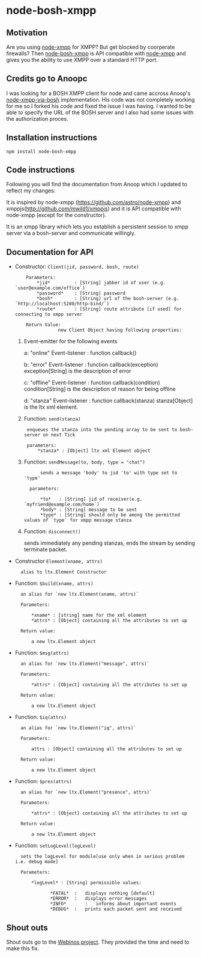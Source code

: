 # node-bosh-xmpp #

## Motivation ##

Are you using [node-xmpp](https://github.com/astro/node-xmpp) for XMPP? But get blocked by coorperate firewalls? Then
[node-bosh-xmpp](https://github.com/eelcocramer/node-xmpp-via-bosh) is API compatible with [node-xmpp](https://github.com/astro/node-xmpp)
and gives you the ability to use XMPP over a standard HTTP port.

## Credits go to Anoopc ##

I was looking for a BOSH XMPP client for node and came accross Anoop's [node-xmpp-via-bosh](https://github.com/anoopc/node-xmpp-via-bosh) implementation.
His code was not completely working for me so I forked his code and fixed the issue I was having. I wanted to be able to specify
the URL of the BOSH server and I also had some issues with the authorization proces.

## Installation instructions ##

	npm install node-bosh-xmpp

## Code instructions ##

Following you will find the documentation from Anoop which I updated to reflect my changes:

It is inspired by node-xmpp (https://github.com/astro/node-xmpp) and xmppjs(http://github.com/mwild1/xmppjs) and
it is API compatible with node-xmpp (except for the constructor).

It is an xmpp library which lets you establish a persistent session to xmpp server 
via a bosh-server and communicate willingly.

## Documentation for API ##

* Constructor: `Client(jid, password, bosh, route)`

		  Parameters:
			  *jid* 		: [String] jabber id of user (e.g. `user@example.com/office`)
			  *password*	: [String] password
			  *bosh*		: [String] url of the bosh-server (e.g. `http://localhost:5280/http-bind/`)
			  *route*		: [String] route attribute [if used] for connecting to xmpp server
			
		  Return Value:	
	                  new Client Object having following properties:

	1. Event-emitter for the following events
	
		a: "online"
			Event-listener	: function callback()
	
		b: "error"
			Event-listener	: function callback(exception)
					  exception[String] is the description of error

		c: "offline"
			Event-listener	: function callback(condition)
					  condition[String] is the description of reason for being offline

		d: "stanza"
			Event-listener	: function callback(stanza)
					  stanza[Object] is the ltx xml element. 

	2. Function: `send(stanza)`
	
			enqueues the stanza into the pending array to be sent to bosh-server on next Tick
			
			parameters:
				*stanza* : [Object] ltx xml Element object

	3. Function: `sendMessage(to, body, type = "chat")`
	
	             sends a message 'body' to jid 'to' with type set to 'type'
	
		     parameters:
		
			     *to*	: [String] jid of receiver(e.g. `myfriend@example.com/home`)
			     *body* : [String] message to be sent
			     *type* : [String] should only be among the permitted values of `type` for xmpp message stanza

	4. Function: `disconnect()`
	
		sends immediately any pending stanzas, ends the stream by sending terminate packet.

* Constructor `Element(xname, attrs)`

		alias to ltx.Element Constructor

* Function: `$build(xname, attrs)`

		an alias for `new ltx.Element(xname, attrs)`
		
		Parameters:
		
			*xname* : [string] name for the xml element
			*attrs* : [Object] containing all the attributes to set up
			
		Return value:
		
			a new ltx.Element object

* Function: `$msg(attrs)`

		an alias for `new ltx.Element("message", attrs)`
		
		Parameters:
		
			*attrs* : [Object] containing all the attributes to set up
			
		Return value:
		
			a new ltx.Element object

* Function: `$iq(attrs)`

		an alias for `new ltx.Element("iq", attrs)`
		
		Parameters:
		
			attrs : [Object] containing all the attributes to set up
			
		Return value:
		
			a new ltx.Element object
 
* Function: `$pres(attrs)`

		an alias for `new ltx.Element("presence", attrs)`
		
		Parameters:
		
			*attrs* : [Object] containing all the attributes to set up
			
		Return value:
		
			a new ltx.Element object

* Function: `setLogLevel(logLevel)`

		sets the logLevel for module[use only when in serious problem i.e. debug mode]
		
		Parameters:
		
			*logLevel* : [String] permissible values:
			
			       *FATAL*	:	displays nothing [default]
				   *ERROR*	:	displays error messages
				   *INFO*		:	informs about important events
				   *DEBUG*	:	prints each packet sent and received

## Shout outs ##

Shout outs go to the [Webinos project](http://www.webinos.org). They provided the time and need to make this fix.
